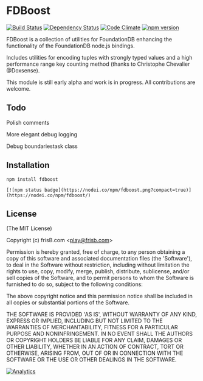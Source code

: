 # FDBoost 
[![Build Status](https://travis-ci.org/frisb/fdboost.png)](http://travis-ci.org/frisb/fdboost)
[![Dependency Status](https://gemnasium.com/frisb/fdboost.svg)](https://gemnasium.com/frisb/fdboost)
[![Code Climate](https://codeclimate.com/github/frisb/fdboost/badges/gpa.svg)](https://codeclimate.com/github/frisb/fdboost)
[![npm version](https://badge.fury.io/js/fdboost.svg)](http://badge.fury.io/js/fdboost)

FDBoost is a collection of utilities for FoundationDB enhancing the functionality of the FoundationDB node.js bindings.

Includes utilities for encoding tuples with strongly typed values and a high performance range key counting method (thanks to Christophe Chevalier @Doxsense).

This module is still early alpha and work is in progress. All contributions are welcome.



## Todo

Polish comments 

More elegant debug logging

Debug boundariestask class

## Installation
```
npm install fdboost

[![npm status badge](https://nodei.co/npm/fdboost.png?compact=true)](https://nodei.co/npm/fdboost/)
```

## License

(The MIT License)

Copyright (c) frisB.com &lt;play@frisb.com&gt;

Permission is hereby granted, free of charge, to any person obtaining
a copy of this software and associated documentation files (the
'Software'), to deal in the Software without restriction, including
without limitation the rights to use, copy, modify, merge, publish,
distribute, sublicense, and/or sell copies of the Software, and to
permit persons to whom the Software is furnished to do so, subject to
the following conditions:

The above copyright notice and this permission notice shall be
included in all copies or substantial portions of the Software.

THE SOFTWARE IS PROVIDED 'AS IS', WITHOUT WARRANTY OF ANY KIND,
EXPRESS OR IMPLIED, INCLUDING BUT NOT LIMITED TO THE WARRANTIES OF
MERCHANTABILITY, FITNESS FOR A PARTICULAR PURPOSE AND NONINFRINGEMENT.
IN NO EVENT SHALL THE AUTHORS OR COPYRIGHT HOLDERS BE LIABLE FOR ANY
CLAIM, DAMAGES OR OTHER LIABILITY, WHETHER IN AN ACTION OF CONTRACT,
TORT OR OTHERWISE, ARISING FROM, OUT OF OR IN CONNECTION WITH THE
SOFTWARE OR THE USE OR OTHER DEALINGS IN THE SOFTWARE.

[![Analytics](https://ga-beacon.appspot.com/UA-40562957-11/fdboost/readme)](https://github.com/igrigorik/ga-beacon)
